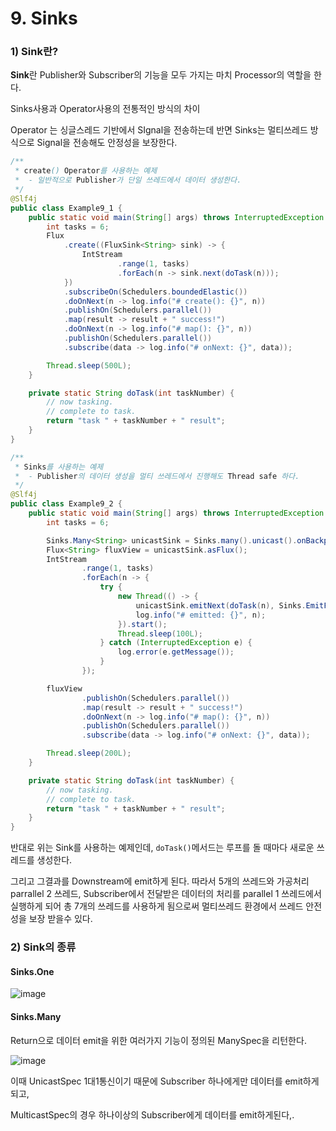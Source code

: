# 9. Sinks



### 1) Sink란?



**Sink**란 Publisher와 Subscriber의 기능을 모두 가지는 마치 Processor의 역할을 한다.  



Sinks사용과 Operator사용의 전통적인 방식의 차이

Operator 는 싱글스레드 기반에서 SIgnal을 전송하는데 반면 Sinks는 멀티쓰레드 방식으로 Signal을 전송해도 안정성을 보장한다.

```java
/**
 * create() Operator를 사용하는 예제
 *  - 일반적으로 Publisher가 단일 쓰레드에서 데이터 생성한다.
 */
@Slf4j
public class Example9_1 {
    public static void main(String[] args) throws InterruptedException {
        int tasks = 6;
        Flux
            .create((FluxSink<String> sink) -> {
                IntStream
                        .range(1, tasks)
                        .forEach(n -> sink.next(doTask(n)));
            })
            .subscribeOn(Schedulers.boundedElastic())
            .doOnNext(n -> log.info("# create(): {}", n))
            .publishOn(Schedulers.parallel())
            .map(result -> result + " success!")
            .doOnNext(n -> log.info("# map(): {}", n))
            .publishOn(Schedulers.parallel())
            .subscribe(data -> log.info("# onNext: {}", data));

        Thread.sleep(500L);
    }

    private static String doTask(int taskNumber) {
        // now tasking.
        // complete to task.
        return "task " + taskNumber + " result";
    }
}
```





```java
/**
 * Sinks를 사용하는 예제
 *  - Publisher의 데이터 생성을 멀티 쓰레드에서 진행해도 Thread safe 하다.
 */
@Slf4j
public class Example9_2 {
    public static void main(String[] args) throws InterruptedException {
        int tasks = 6;

        Sinks.Many<String> unicastSink = Sinks.many().unicast().onBackpressureBuffer();
        Flux<String> fluxView = unicastSink.asFlux();
        IntStream
                .range(1, tasks)   
                .forEach(n -> {
                    try {
                        new Thread(() -> {
                            unicastSink.emitNext(doTask(n), Sinks.EmitFailureHandler.FAIL_FAST);
                            log.info("# emitted: {}", n);
                        }).start();
                        Thread.sleep(100L);
                    } catch (InterruptedException e) {
                        log.error(e.getMessage());
                    }
                });

        fluxView
                .publishOn(Schedulers.parallel())
                .map(result -> result + " success!")
                .doOnNext(n -> log.info("# map(): {}", n))
                .publishOn(Schedulers.parallel())
                .subscribe(data -> log.info("# onNext: {}", data));

        Thread.sleep(200L);
    }

    private static String doTask(int taskNumber) {
        // now tasking.
        // complete to task.
        return "task " + taskNumber + " result";
    }
}
```



반대로 위는 Sink를 사용하는 예제인데, `doTask()`메서드는 루프를 돌 때마다 새로운 쓰레드를 생성한다.

그리고 그결과를 Downstream에 emit하게 된다. 따라서 5개의 쓰레드와 가공처리 parrallel 2 쓰레드, Subscriber에서 전달받은 데이터의 처리를  parallel 1 쓰레드에서 실행하게 되어 총 7개의  쓰레드를 사용하게 됨으로써 멀티쓰레드 환경에서 쓰레드 안전성을 보장 받을수 있다.







### 2) Sink의 종류

#### Sinks.One



![image](https://github.com/Leejieon/reactive-programming-study/assets/62167266/9f11c3db-996f-49cc-ae89-e56988c1e2b1)



#### Sinks.Many

Return으로 데이터 emit을 위한 여러가지 기능이 정의된 ManySpec을 리턴한다.

![image](https://github.com/bjpublic/Spring-Reactive/assets/62167266/c4a63ede-4ceb-4151-868f-de9bbfa93c28)

이때 UnicastSpec 1대1통신이기 때문에 Subscriber 하나에게만 데이터를 emit하게 되고, 

MulticastSpec의 경우 하나이상의 Subscriber에게 데이터를 emit하게된다,.